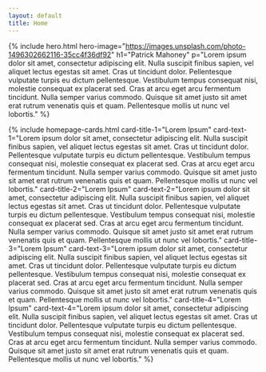 ```yaml
---
layout: default
title: Home
---
```


{% include hero.html hero-image="https://images.unsplash.com/photo-1496302662116-35cc4f36df92" h1="Patrick Mahoney" p="Lorem ipsum dolor sit amet, consectetur adipiscing elit. Nulla suscipit finibus sapien, vel aliquet lectus egestas sit amet. Cras ut tincidunt dolor. Pellentesque vulputate turpis eu dictum pellentesque. Vestibulum tempus consequat nisi, molestie consequat ex placerat sed. Cras at arcu eget arcu fermentum tincidunt. Nulla semper varius commodo. Quisque sit amet justo sit amet erat rutrum venenatis quis et quam. Pellentesque mollis ut nunc vel lobortis." %}

{% include homepage-cards.html card-title-1="Lorem Ipsum" card-text-1="Lorem ipsum dolor sit amet, consectetur adipiscing elit. Nulla suscipit finibus sapien, vel aliquet lectus egestas sit amet. Cras ut tincidunt dolor. Pellentesque vulputate turpis eu dictum pellentesque. Vestibulum tempus consequat nisi, molestie consequat ex placerat sed. Cras at arcu eget arcu fermentum tincidunt. Nulla semper varius commodo. Quisque sit amet justo sit amet erat rutrum venenatis quis et quam. Pellentesque mollis ut nunc vel lobortis." card-title-2="Lorem Ipsum" card-text-2="Lorem ipsum dolor sit amet, consectetur adipiscing elit. Nulla suscipit finibus sapien, vel aliquet lectus egestas sit amet. Cras ut tincidunt dolor. Pellentesque vulputate turpis eu dictum pellentesque. Vestibulum tempus consequat nisi, molestie consequat ex placerat sed. Cras at arcu eget arcu fermentum tincidunt. Nulla semper varius commodo. Quisque sit amet justo sit amet erat rutrum venenatis quis et quam. Pellentesque mollis ut nunc vel lobortis." card-title-3="Lorem Ipsum" card-text-3="Lorem ipsum dolor sit amet, consectetur adipiscing elit. Nulla suscipit finibus sapien, vel aliquet lectus egestas sit amet. Cras ut tincidunt dolor. Pellentesque vulputate turpis eu dictum pellentesque. Vestibulum tempus consequat nisi, molestie consequat ex placerat sed. Cras at arcu eget arcu fermentum tincidunt. Nulla semper varius commodo. Quisque sit amet justo sit amet erat rutrum venenatis quis et quam. Pellentesque mollis ut nunc vel lobortis." card-title-4="Lorem Ipsum" card-text-4="Lorem ipsum dolor sit amet, consectetur adipiscing elit. Nulla suscipit finibus sapien, vel aliquet lectus egestas sit amet. Cras ut tincidunt dolor. Pellentesque vulputate turpis eu dictum pellentesque. Vestibulum tempus consequat nisi, molestie consequat ex placerat sed. Cras at arcu eget arcu fermentum tincidunt. Nulla semper varius commodo. Quisque sit amet justo sit amet erat rutrum venenatis quis et quam. Pellentesque mollis ut nunc vel lobortis."
%}
